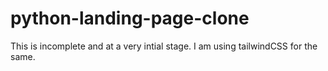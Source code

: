 # python-landing-page-clone

This is incomplete and at a very intial stage. I am using tailwindCSS for the same.
